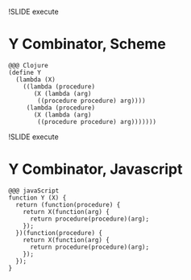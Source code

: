 !SLIDE execute
# Y Combinator, Scheme

    @@@ Clojure
    (define Y
      (lambda (X)
        ((lambda (procedure)
           (X (lambda (arg)
            ((procedure procedure) arg))))
         (lambda (procedure)
           (X (lambda (arg)
            ((procedure procedure) arg)))))))


!SLIDE execute
# Y Combinator, Javascript

    @@@ javaScript
    function Y (X) {
      return (function(procedure) {
        return X(function(arg) {
          return procedure(procedure)(arg);
        });
      })(function(procedure) {
        return X(function(arg) {
          return procedure(procedure)(arg);
        });
      });
    }